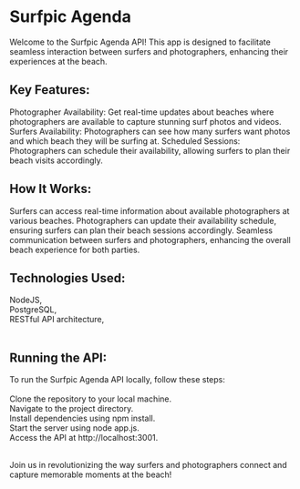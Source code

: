 # Surfpic Agenda
Welcome to the Surfpic Agenda API! This app is designed to facilitate seamless interaction between surfers and photographers, enhancing their experiences at the beach.

## Key Features:
Photographer Availability: Get real-time updates about beaches where photographers are available to capture stunning surf photos and videos.
Surfers Availability: Photographers can see how many surfers want photos and which beach they will be surfing at.
Scheduled Sessions: Photographers can schedule their availability, allowing surfers to plan their beach visits accordingly.

## How It Works:
Surfers can access real-time information about available photographers at various beaches.
Photographers can update their availability schedule, ensuring surfers can plan their beach sessions accordingly.
Seamless communication between surfers and photographers, enhancing the overall beach experience for both parties.

## Technologies Used:
NodeJS, <br>
PostgreSQL, <br>
RESTful API architecture,<br>
<br>

## Running the API:
To run the Surfpic Agenda API locally, follow these steps:<br>
<br>
Clone the repository to your local machine.<br>
Navigate to the project directory.<br>
Install dependencies using npm install.<br>
Start the server using node app.js.<br>
Access the API at http://localhost:3001.<br>

<br>
Join us in revolutionizing the way surfers and photographers connect and capture memorable moments at the beach! 

